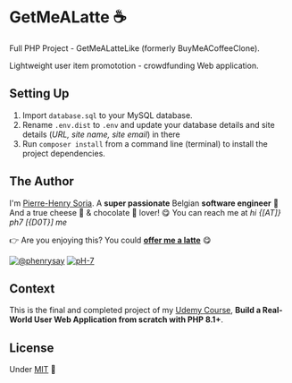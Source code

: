 # GetMeALatte ☕️

Full PHP Project - GetMeALatteLike (formerly BuyMeACoffeeClone).

Lightweight user item promototion - crowdfunding Web application.


## Setting Up

1. Import `database.sql` to your MySQL database.
2. Rename `.env.dist` to `.env` and update your database details and site details (*URL, site name, site email*) in there
3. Run `composer install` from a command line (terminal) to install the project dependencies.


## The Author

I'm [Pierre-Henry Soria](https://ph7.me). A **super passionate** Belgian **software engineer** 🤗 And a true cheese 🧀 & chocolate 🍫 lover! 😋 You can reach me at *hi {[AT]} ph7 [{D0T}] me*

️👉 Are you enjoying this? You could **[offer me a latte](https://ko-fi.com/phenry)** 😋

[![@phenrysay](https://img.shields.io/badge/Twitter-1DA1F2?style=for-the-badge&logo=twitter&logoColor=white)](https://twitter.com/phenrysay "Follow Me on Twitter") [![pH-7](https://img.shields.io/badge/GitHub-100000?style=for-the-badge&logo=github&logoColor=white)](https://github.com/pH-7 "Follow Me on GitHub")


## Context

This is the final and completed project of my [Udemy Course](https://www.udemy.com/course/create-real-world-php-webapp-from-scratch/), **Build a Real-World User Web Application from scratch with PHP 8.1+**.


## License

Under [MIT](https://opensource.org/licenses/MIT) 🎉
